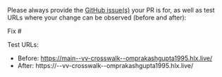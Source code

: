 Please always provide the [GitHub issue(s)](../issues) your PR is for, as well as test URLs where your change can be observed (before and after):

Fix #<gh-issue-id>

Test URLs:
- Before: https://main--vv-crosswalk--omprakashgupta1995.hlx.live/
- After: https://<branch>--vv-crosswalk--omprakashgupta1995.hlx.live/
